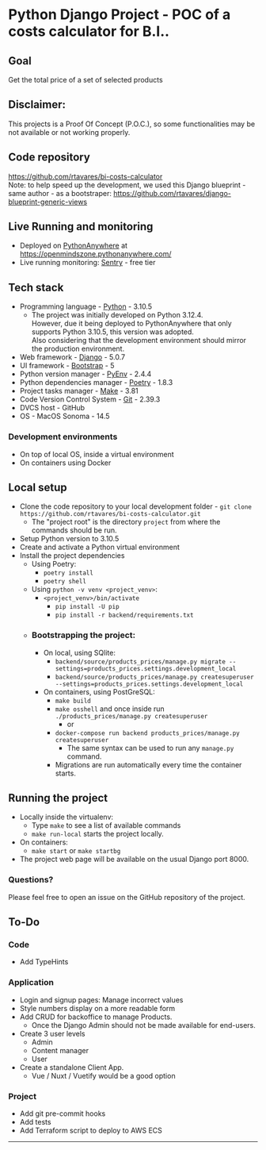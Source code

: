 # Python Django Project - POC of a costs calculator for B.I..
## Goal
Get the total price of a set of selected products

## Disclaimer:
This projects is a Proof Of Concept (P.O.C.), so some functionalities may be not available or not working properly. 

## Code repository
https://github.com/rtavares/bi-costs-calculator   
Note: to help speed up the development, we used this Django blueprint - same author - as a bootstraper: https://github.com/rtavares/django-blueprint-generic-views

## Live Running and monitoring
- Deployed on [PythonAnywhere](https://www.pythonanywhere.com/) at https://openmindszone.pythonanywhere.com/    
- Live running monitoring: [Sentry](https://sentry.io/welcome/) - free tier

## Tech stack
- Programming language - [Python](https://www.python.org/) - 3.10.5
  - The project was initially developed on Python 3.12.4.    
  However, due it being deployed to PythonAnywhere that only supports Python 3.10.5, this version was adopted.   
  Also considering that the development environment should mirror the production environment. 
- Web framework - [Django](https://www.djangoproject.com/) - 5.0.7
- UI framework - [Bootstrap](https://getbootstrap.com/)  - 5
- Python version manager - [PyEnv](https://github.com/pyenv/pyenv) - 2.4.4
- Python dependencies manager - [Poetry](https://python-poetry.org/) - 1.8.3
- Project tasks manager - [Make](https://www.gnu.org/software/make/) - 3.81
- Code Version Control System - [Git](https://git-scm.com/) - 2.39.3
- DVCS host - GitHub
- OS - MacOS Sonoma - 14.5
### Development environments
- On top of local OS, inside a virtual environment
- On containers using Docker 
## Local setup
- Clone the code repository to your local development folder - `git clone https://github.com/rtavares/bi-costs-calculator.git`
  - The "project root" is the directory `project` from where the commands should be run.
- Setup Python version to 3.10.5
- Create and activate a Python virtual environment
- Install the project dependencies
  - Using Poetry: 
    - `poetry install`
    - `poetry shell`
  - Using `python -v venv <project_venv>`:
    - `<project_venv>/bin/activate`
      - `pip install -U pip`
      - `pip install -r backend/requirements.txt`
  - ### Bootstrapping the project:
    - On local, using SQlite:
      - `backend/source/products_prices/manage.py migrate --settings=products_prices.settings.development_local`
      - `backend/source/products_prices/manage.py createsuperuser --settings=products_prices.settings.development_local`
    - On containers, using PostGreSQL:
      - `make build`
      - `make osshell` and once inside run `./products_prices/manage.py createsuperuser`
        - or
      - `docker-compose run backend products_prices/manage.py createsuperuser`
        - The same syntax can be used to run any `manage.py` command.
      - Migrations are run automatically every time the container starts.

## Running the project
- Locally inside the virtualenv:
  - Type `make` to see a list of available commands
  - `make run-local` starts the project locally.
- On containers:
  - `make start` or `make startbg`
- The project web page will be available on the usual Django port 8000.
  
### Questions?
Please feel free to open an issue on the GitHub repository of the project.
## To-Do
### Code
- Add TypeHints
### Application
- Login and signup pages: Manage incorrect values
- Style numbers display on a more readable form
- Add CRUD for backoffice to manage Products.
  - Once the Django Admin should not be made available for end-users.
- Create 3 user levels
  - Admin
  - Content manager
  - User
- Create a standalone Client App.
  - Vue / Nuxt / Vuetify would be a good option
### Project
- Add git pre-commit hooks
- Add tests
- Add Terraform script to deploy to AWS ECS

----



